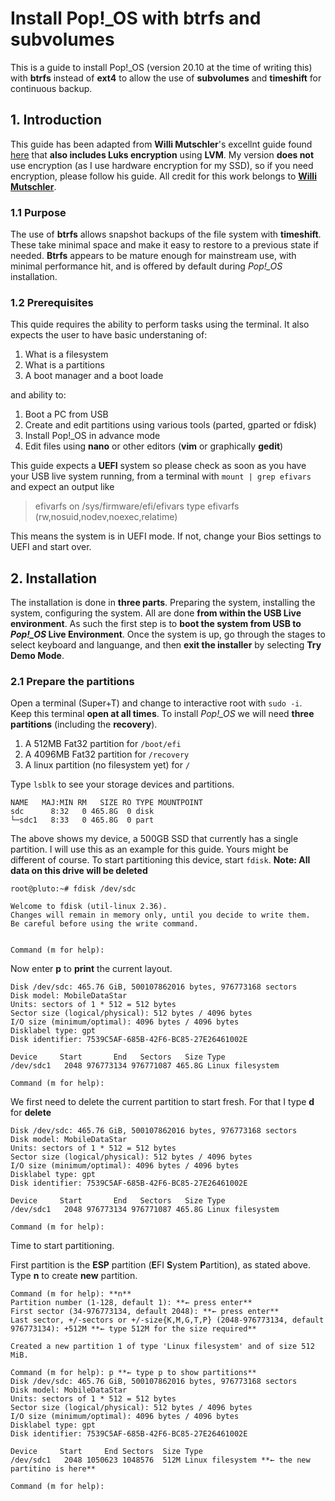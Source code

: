 # Install Pop!_OS with **btrfs** and subvolumes

This is a guide to install Pop!_OS (version 20.10 at the time of writing this) with **btrfs** instead of **ext4** to allow the use of **subvolumes** and **timeshift** for continuous backup. 

## 1. Introduction

This guide has been adapted from **Willi Mutschler**'s excellnt guide found [here](https://mutschler.eu/linux/install-guides/pop-os-btrfs/) that **also includes Luks encryption** using **LVM**. My version **does not** use encryption (as I use hardware encryption for my SSD), so if you need encryption, please follow his guide. All credit for this work belongs to [**Willi Mutschler**](https://mutschler.eu/).

### 1.1 Purpose

The use of **btrfs** allows snapshot backups of the file system with **timeshift**. These take minimal space and make it easy to restore to a previous state if needed. **Btrfs** appears to be mature enough for mainstream use, with minimal performance hit, and is offered by default during *Pop!_OS* installation.

### 1.2 Prerequisites

This quide requires the ability to perform tasks using the terminal. It also expects the user to have basic understaning of:

1. What is a filesystem
2. What is a partitions
3. A boot manager and a boot loade

and ability to:

1. Boot a PC from USB
2. Create and edit partitions using various tools (parted, gparted or fdisk)
3. Install Pop!_OS in advance mode
4. Edit files using **nano** or other editors (**vim** or graphically **gedit**)

This guide expects a **UEFI** system so please check as soon as you have your USB live system running, from a terminal with ```mount | grep efivars``` and expect an output like

> efivarfs on /sys/firmware/efi/efivars type efivarfs (rw,nosuid,nodev,noexec,relatime)

This means the system is in UEFI mode. If not, change your Bios settings to UEFI and start over.


## 2. Installation

The installation is done in **three parts**. Preparing the system, installing the system, configuring the system. All are done **from within the USB Live environment**. As such the first step is to **boot the system from USB to *Pop!_OS* Live Environment**. Once the system is up, go through the stages to select keyboard and languange, and then **exit the installer** by selecting **Try Demo Mode**.

### 2.1 Prepare the partitions

Open a terminal (Super+T) and change to interactive root with ```sudo -i```. Keep this terminal **open at all times**.
To install *Pop!_OS* we will need **three partitions** (including the **recovery**).

1. A 512MB Fat32 partition for ```/boot/efi```
2. A 4096MB Fat32 partition for ```/recovery```
3. A linux partition (no filesystem yet) for ```/```

Type ```lsblk``` to see your storage devices and partitions.

~~~
NAME   MAJ:MIN RM   SIZE RO TYPE MOUNTPOINT
sdc      8:32   0 465.8G  0 disk 
└─sdc1   8:33   0 465.8G  0 part 
~~~

The above shows my device, a 500GB SSD that currently has a single partition. I will use this as an example for this guide. Yours might be different of course.
To start partitioning this device, start ```fdisk```. 
**Note: All data on this drive will be deleted**

~~~
root@pluto:~# fdisk /dev/sdc

Welcome to fdisk (util-linux 2.36).
Changes will remain in memory only, until you decide to write them.
Be careful before using the write command.


Command (m for help): 
~~~

Now enter **p** to **print** the current layout.

~~~
Disk /dev/sdc: 465.76 GiB, 500107862016 bytes, 976773168 sectors
Disk model: MobileDataStar  
Units: sectors of 1 * 512 = 512 bytes
Sector size (logical/physical): 512 bytes / 4096 bytes
I/O size (minimum/optimal): 4096 bytes / 4096 bytes
Disklabel type: gpt
Disk identifier: 7539C5AF-685B-42F6-BC85-27E26461002E

Device     Start       End   Sectors   Size Type
/dev/sdc1   2048 976773134 976771087 465.8G Linux filesystem

Command (m for help): 
~~~ 

We first need to delete the current partition to start fresh. For that I type **d** for **delete**

~~~
Disk /dev/sdc: 465.76 GiB, 500107862016 bytes, 976773168 sectors
Disk model: MobileDataStar  
Units: sectors of 1 * 512 = 512 bytes
Sector size (logical/physical): 512 bytes / 4096 bytes
I/O size (minimum/optimal): 4096 bytes / 4096 bytes
Disklabel type: gpt
Disk identifier: 7539C5AF-685B-42F6-BC85-27E26461002E

Device     Start       End   Sectors   Size Type
/dev/sdc1   2048 976773134 976771087 465.8G Linux filesystem

Command (m for help): 
~~~

Time to start partitioning.

First partition is the **ESP** partition (**E**FI **S**ystem **P**artition), as stated above. Type **n** to create **new** partition.

~~~
Command (m for help): **n**
Partition number (1-128, default 1): **← press enter**
First sector (34-976773134, default 2048): **← press enter**
Last sector, +/-sectors or +/-size{K,M,G,T,P} (2048-976773134, default 976773134): +512M **← type 512M for the size required**       

Created a new partition 1 of type 'Linux filesystem' and of size 512 MiB.

Command (m for help): p **← type p to show partitions**
Disk /dev/sdc: 465.76 GiB, 500107862016 bytes, 976773168 sectors
Disk model: MobileDataStar  
Units: sectors of 1 * 512 = 512 bytes
Sector size (logical/physical): 512 bytes / 4096 bytes
I/O size (minimum/optimal): 4096 bytes / 4096 bytes
Disklabel type: gpt
Disk identifier: 7539C5AF-685B-42F6-BC85-27E26461002E

Device     Start     End Sectors  Size Type
/dev/sdc1   2048 1050623 1048576  512M Linux filesystem **← the new partitino is here**

Command (m for help): 
~~~



